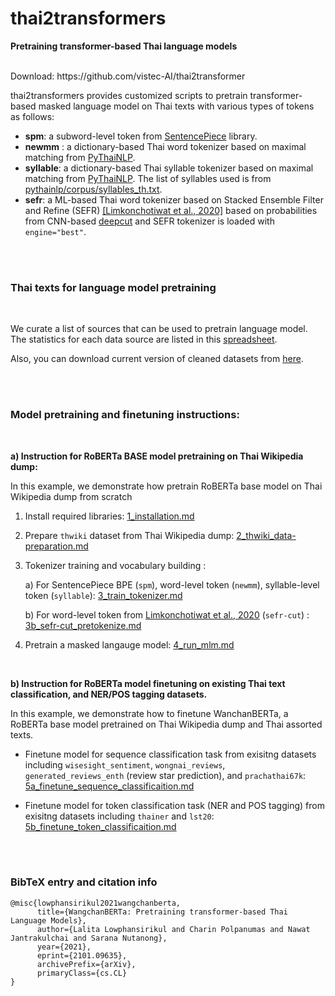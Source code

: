 
# thai2transformers

**Pretraining transformer-based Thai language models**


<br>
Download:  https://github.com/vistec-AI/thai2transformer


thai2transformers provides customized scripts to pretrain transformer-based masked language model on Thai texts with various types of tokens as follows:

- __spm__: a subword-level token from [SentencePiece](https://github.com/google/sentencepiece) library.
- __newmm__ : a dictionary-based Thai word tokenizer based on maximal matching from [PyThaiNLP](https://github.com/PyThaiNLP/pythainlp).
- __syllable__: a dictionary-based Thai syllable tokenizer based on maximal matching from [PyThaiNLP](https://github.com/PyThaiNLP/pythainlp). The list of syllables used is from [pythainlp/corpus/syllables_th.txt](https://github.com/PyThaiNLP/pythainlp/blob/dev/pythainlp/corpus/syllables_th.txt).
- __sefr__: a ML-based Thai word tokenizer based on Stacked Ensemble Filter and Refine (SEFR) [[Limkonchotiwat et al., 2020]](https://www.aclweb.org/anthology/2020.emnlp-main.315/) based on probabilities from CNN-based [deepcut](https://github.com/rkcosmos/deepcut) and SEFR tokenizer is loaded with `engine="best"`.


<br>

<br>

### Thai texts for language model pretraining

<br>

We curate a list of sources that can be used to pretrain language model.
The statistics for each data source are listed in this [spreadsheet](https://docs.google.com/spreadsheets/d/1lQ06FT2RvBE8twKzvXeSe4w5CHnU29f8ZWMUcJdmRks/edit?usp=sharing). 

Also, you can download current version of cleaned datasets from [here](https://drive.google.com/file/d/1oF7_COZJqGdIaDGMNI1rKdDCOEzVoZHq/view?usp=sharing).

<br>

<br>

### Model pretraining and finetuning instructions:

<br>

**a) Instruction for RoBERTa BASE model pretraining on Thai Wikipedia dump:**
 
In this example, we demonstrate how pretrain RoBERTa base model on Thai Wikipedia dump from scratch

1. Install required libraries: [1_installation.md](./docs/1_installation.md)  
2. Prepare `thwiki` dataset from Thai Wikipedia dump: [2_thwiki_data-preparation.md](./docs/2_thwiki_data-preparation.md)  


3. Tokenizer training and vocabulary building : 
    
    a) For SentencePiece BPE (`spm`), word-level token (`newmm`),  syllable-level token (`syllable`): [3_train_tokenizer.md](./docs/3_train_tokenizer.md)  
    
    b) For word-level token from [Limkonchotiwat et al., 2020](https://github.com/mrpeerat/SEFR_CUT) (`sefr-cut`) : [3b_sefr-cut_pretokenize.md](./docs/2b_sefr-cut_pretokenize.md)  

4. Pretrain a masked langauge model: [4_run_mlm.md](./docs/3_run_mlm.md)  

<br>

**b) Instruction for RoBERTa model finetuning on existing Thai text classification, and NER/POS tagging datasets.**


In this example, we demonstrate how to finetune WanchanBERTa, a RoBERTa base model pretrained on Thai Wikipedia dump and Thai assorted texts. 


- Finetune model for sequence classification task from exisitng datasets including `wisesight_sentiment`, `wongnai_reviews`, `generated_reviews_enth` (review star prediction), and `prachathai67k`:
[5a_finetune_sequence_classificaition.md](./docs/5a_finetune_sequence_classificaition.md)  

- Finetune model for token classification task (NER and POS tagging) from exisitng datasets including `thainer` and `lst20`:
[5b_finetune_token_classificaition.md](./docs/5b_finetune_token_classificaition.md)  

<br>

<br>


###  BibTeX entry and citation info


```
@misc{lowphansirikul2021wangchanberta,
      title={WangchanBERTa: Pretraining transformer-based Thai Language Models}, 
      author={Lalita Lowphansirikul and Charin Polpanumas and Nawat Jantrakulchai and Sarana Nutanong},
      year={2021},
      eprint={2101.09635},
      archivePrefix={arXiv},
      primaryClass={cs.CL}
}
```
